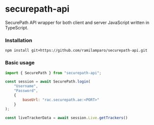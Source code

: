 # securepath-api
SecurePath API wrapper for both client and server JavaScript written in TypeScript.

### Installation

`npm install git+https://github.com/ramilamparo/securepath-api.git`

### Basic usage

```javascript
import { SecurePath } from "securepath-api";

const session = await SecurePath.login(
    "Username",
    "Password",
    {
        baseUrl: "rac.securepath.ae:<PORT>"
    }
);

const liveTrackerData = await session.Live.getTrackers()
```
